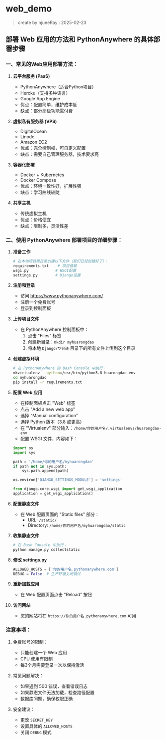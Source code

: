 # web_demo
> create by njueeRay : 2025-02-23

## 部署 Web 应用的方法和 PythonAnywhere 的具体部署步骤

### 一、常见的Web应用部署方法：

1. **云平台服务 (PaaS)**
   - PythonAnywhere（适合Python项目）
   - Heroku（支持多种语言）
   - Google App Engine
   - 优点：配置简单，维护成本低
   - 缺点：部分高级功能需付费

2. **虚拟私有服务器 (VPS)**
   - DigitalOcean
   - Linode
   - Amazon EC2
   - 优点：完全控制权，可自定义配置
   - 缺点：需要自己管理服务器，技术要求高

3. **容器化部署**
   - Docker + Kubernetes
   - Docker Compose
   - 优点：环境一致性好，扩展性强
   - 缺点：学习曲线较陡

4. **共享主机**
   - 传统虚拟主机
   - 优点：价格便宜
   - 缺点：限制多，灵活性差

### 二、使用 PythonAnywhere 部署项目的详细步骤：

1. **准备工作**
   ```bash
   # 在本地项目根目录创建以下文件（我们已经创建好了）：
   requirements.txt    # 项目依赖
   wsgi.py            # WSGI配置
   settings.py        # Django设置
   ```

2. **注册和登录**
   - 访问 https://www.pythonanywhere.com/
   - 注册一个免费账号
   - 登录到控制面板

3. **上传项目文件**
   - 在 PythonAnywhere 控制面板中：
     1. 点击 "Files" 标签
     2. 创建新目录：`mkdir myhuarongdao`
     3. 将本地 `Django/华容道` 目录下的所有文件上传到这个目录

4. **创建虚拟环境**
   ```bash
   # 在 PythonAnywhere 的 Bash Console 中执行：
   mkvirtualenv --python=/usr/bin/python3.8 huarongdao-env
   cd myhuarongdao
   pip install -r requirements.txt
   ```

5. **配置 Web 应用**
   - 在控制面板点击 "Web" 标签
   - 点击 "Add a new web app"
   - 选择 "Manual configuration"
   - 选择 Python 版本（3.8 或更高）
   - 在 "Virtualenv" 部分输入：`/home/你的用户名/.virtualenvs/huarongdao-env`
   - 配置 WSGI 文件，内容如下：
   ```python
   import os
   import sys

   path = '/home/你的用户名/myhuarongdao'
   if path not in sys.path:
       sys.path.append(path)

   os.environ['DJANGO_SETTINGS_MODULE'] = 'settings'

   from django.core.wsgi import get_wsgi_application
   application = get_wsgi_application()
   ```

6. **配置静态文件**
   - 在 Web 配置页面的 "Static files" 部分：
     - URL: `/static/`
     - Directory: `/home/你的用户名/myhuarongdao/static`

7. **收集静态文件**
   ```bash
   # 在 Bash Console 中执行：
   python manage.py collectstatic
   ```

8. **修改 settings.py**
   ```python
   ALLOWED_HOSTS = ['你的用户名.pythonanywhere.com']
   DEBUG = False  # 生产环境关闭调试
   ```

9. **重新加载应用**
   - 在 Web 配置页面点击 "Reload" 按钮

10. **访问网站**
    - 您的网站将在 `https://你的用户名.pythonanywhere.com` 可用

### 注意事项：
1. 免费账号的限制：
   - 只能创建一个 Web 应用
   - CPU 使用有限制
   - 每3个月需要登录一次以保持激活

2. 常见问题解决：
   - 如果遇到 500 错误，查看错误日志
   - 如果静态文件无法加载，检查路径配置
   - 数据库问题，确保权限正确

3. 安全建议：
   - 更改 `SECRET_KEY`
   - 设置具体的 `ALLOWED_HOSTS`
   - 关闭 `DEBUG` 模式


